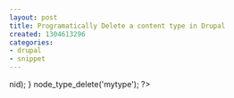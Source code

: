 ```yaml
---
layout: post
title: Programatically Delete a content type in Drupal
created: 1304613296
categories:
- drupal
- snippet
---
```

<?php

$result = db_query("SELECT nid FROM node where type='mytype'");
while ($row = db_fetch_object($result)) {
    node_delete($row->nid);
}
node_type_delete('mytype');
?>
